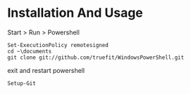 Installation And Usage
======================

Start > Run > Powershell

	Set-ExecutionPolicy remotesigned
	cd ~\documents
	git clone git://github.com/truefit/WindowsPowerShell.git

exit and restart powershell

	Setup-Git

